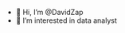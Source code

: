 - 👋 Hi, I’m @DavidZap
- 👀 I’m interested in data analyst


<!---
DavidZap/DavidZap is a ✨ special ✨ repository because its `README.md` (this file) appears on your GitHub profile.
You can click the Preview link to take a look at your changes.
--->


